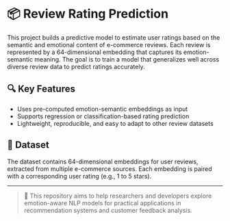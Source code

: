 # 📦 Review Rating Prediction

This project builds a predictive model to estimate user ratings based on the semantic and emotional content of e-commerce reviews. Each review is represented by a 64-dimensional embedding that captures its emotion-semantic meaning. The goal is to train a model that generalizes well across diverse review data to predict ratings accurately.

## 🔍 Key Features
- Uses pre-computed emotion-semantic embeddings as input
- Supports regression or classification-based rating prediction
- Lightweight, reproducible, and easy to adapt to other review datasets

## 📁 Dataset
The dataset contains 64-dimensional embeddings for user reviews, extracted from multiple e-commerce sources. Each embedding is paired with a corresponding user rating (e.g., 1 to 5 stars).

---

> 🚀 This repository aims to help researchers and developers explore emotion-aware NLP models for practical applications in recommendation systems and customer feedback analysis.

